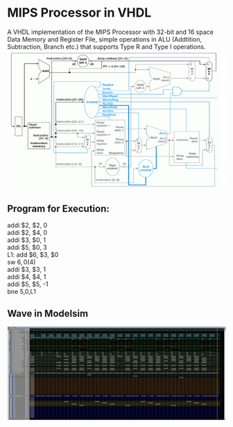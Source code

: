 # MIPS Processor in VHDL
A VHDL implementation of the MIPS Processor with 32-bit and 16 space Data Memory and Register File, simple operations in ALU (Addtition, Subtraction, Branch etc.) that supports Type R and Type I operations. <br>
![Mips Processor](MIPS.png) <br>
## Program for Execution:
addi $2, $2, 0 <br>
addi $2, $4, 0 <br>
addi $3, $0, 1 <br>
addi $5, $0, 3 <br>
L1: add $6, $3, $0 <br>
sw $6, 0($4) <br>
addi $3, $3, 1 <br>
addi $4, $4, 1 <br>
addi $5, $5, -1 <br>
bne $5,$0,L1 <br>
## Wave in Modelsim
![Mips Wave](MIPS_WAVE.jpg) <br>
